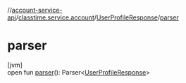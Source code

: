 //[account-service-api](../../../index.md)/[classtime.service.account](../index.md)/[UserProfileResponse](index.md)/[parser](parser.md)

# parser

[jvm]\
open fun [parser](parser.md)(): Parser&lt;[UserProfileResponse](index.md)&gt;
